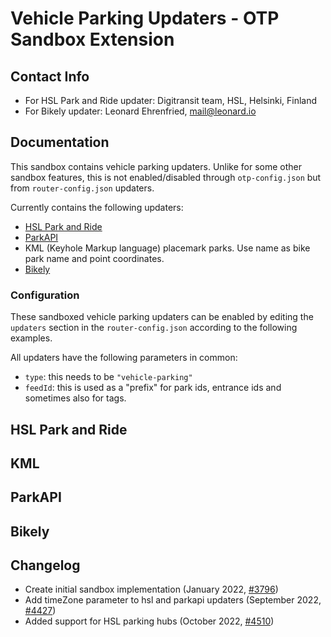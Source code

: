 # Vehicle Parking Updaters - OTP Sandbox Extension

## Contact Info

- For HSL Park and Ride updater: Digitransit team, HSL, Helsinki, Finland
- For Bikely updater: Leonard Ehrenfried, [mail@leonard.io](mailto:mail@leonard.io)


## Documentation

This sandbox contains vehicle parking updaters. Unlike for some other sandbox features, this is not
enabled/disabled through `otp-config.json` but from `router-config.json` updaters.

Currently contains the following updaters:

- [HSL Park and Ride](https://p.hsl.fi/docs/index.html)
- [ParkAPI](https://github.com/offenesdresden/ParkAPI)
- KML (Keyhole Markup language) placemark parks. Use name as bike park name and point coordinates.
- [Bikely](https://www.safebikely.com/)

### Configuration

These sandboxed vehicle parking updaters can be enabled by editing the `updaters` section in
the `router-config.json` according to the following examples.

All updaters have the following parameters in common:

- `type`: this needs to be `"vehicle-parking"`
- `feedId`: this is used as a "prefix" for park ids, entrance ids and sometimes also for tags.

## HSL Park and Ride

<!-- INSERT: hsl-park -->

## KML 

<!-- INSERT: kml -->

## ParkAPI 

<!-- INSERT: park-api -->

## Bikely

<!-- INSERT: bikely -->


## Changelog

- Create initial sandbox implementation (January 2022, [#3796](https://github.com/opentripplanner/OpenTripPlanner/pull/3796))
- Add timeZone parameter to hsl and parkapi updaters (September 2022, [#4427](https://github.com/opentripplanner/OpenTripPlanner/pull/4427))
- Added support for HSL parking hubs (October 2022, [#4510](https://github.com/opentripplanner/OpenTripPlanner/pull/4510))
